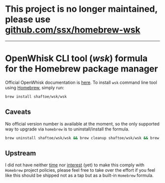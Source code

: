# This project is no longer maintained, please use [github.com/ssx/homebrew-wsk](https://github.com/ssx/homebrew-wsk)

--- 

# OpenWhisk CLI tool (*wsk*) formula for the Homebrew package manager

Official OpenWhisk documentation is [here](https://console.ng.bluemix.net/openwhisk/cli). To install `wsk` command line tool using [Homebrew](http://brew.sh/), simply run:

```bash
brew install shaftoe/wsk/wsk
```

## Caveats

No official version number is available at the moment, so the only supported way to upgrade via `homebrew` is to uninstall/install the formula.

```bash
brew uninstall shaftoe/wsk/wsk && brew cleanup shaftoe/wsk/wsk && brew install shaftoe/wsk/wsk
```

## Upstream

I did not have neither [time](https://github.com/caskroom/homebrew-cask/pull/30034) nor [interest](https://github.com/Homebrew/homebrew-core/pull/9879) (yet) to make this comply with `Homebrew` project policies, please feel free to take over the effort if you feel like this should be shipped not as a tap but as a built-in `Homebrew` formula.

